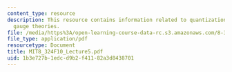 ```yaml
---
content_type: resource
description: This resource contains information related to quantization of non-abelian
  gauge theories.
file: /media/https%3A/open-learning-course-data-rc.s3.amazonaws.com/8-324-relativistic-quantum-field-theory-ii-fall-2010/1b3e727b1edcd9b2f41182a3d8438701_MIT8_324F10_Lecture5.pdf
file_type: application/pdf
resourcetype: Document
title: MIT8_324F10_Lecture5.pdf
uid: 1b3e727b-1edc-d9b2-f411-82a3d8438701
---
```

